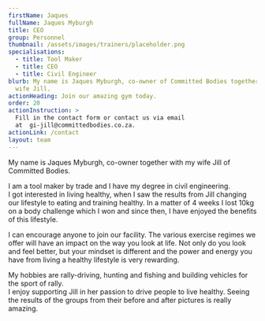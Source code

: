 ```yaml
---
firstName: Jaques
fullName: Jaques Myburgh
title: CEO
group: Personnel
thumbnail: /assets/images/trainers/placeholder.png
specialisations:
  - title: Tool Maker
  - title: CEO
  - title: Civil Engineer
blurb: My name is Jaques Myburgh, co-owner of Committed Bodies together with my
  wife Jill.
actionHeading: Join our amazing gym today.
order: 20
actionInstruction: >
  Fill in the contact form or contact us via email
  at  gi-jill@committedbodies.co.za.
actionLink: /contact
layout: team
---
```

My name is Jaques Myburgh, co-owner together with my wife Jill of Committed Bodies.

I am a tool maker by trade and I have my degree in civil engineering.\
I got interested in living healthy, when I saw the results from Jill changing our lifestyle to eating and training healthy. In a matter of 4 weeks I lost 10kg on a body challenge which I won and since then, I have enjoyed the benefits of this lifestyle.

I can encourage anyone to join our facility. The various exercise regimes we offer will have an impact on the way you look at life. Not only do you look and feel better, but your mindset is different and the power and energy you have from living a healthy lifestyle is very rewarding.

My hobbies are rally-driving, hunting and fishing and building vehicles for the sport of rally.\
I enjoy supporting Jill in her passion to drive people to live healthy. Seeing the results of the groups from their before and after pictures is really amazing.